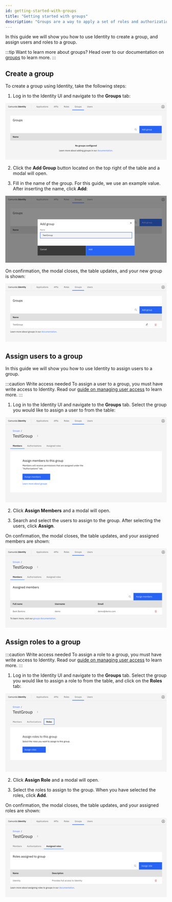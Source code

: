 ```yaml
---
id: getting-started-with-groups
title: "Getting started with groups"
description: "Groups are a way to apply a set of roles and authorizations to users. Use Identity to create a group, and assign users and roles to a group."
---
```


In this guide we will show you how to use Identity to create a group, and assign users and roles to a group.

:::tip Want to learn more about groups?
Head over to our documentation on [groups](/self-managed/concepts/access-control/groups.md) to learn more.
:::

## Create a group

To create a group using Identity, take the following steps:

1. Log in to the Identity UI and navigate to the **Groups** tab:

![create-group-tab](../img/create-group-tab.png)

2. Click the **Add Group** button located on the top right of the table and a modal will open.

3. Fill in the name of the group. For this guide, we use an example value. After inserting the name, click **Add**:

![create-group-modal-2](../img/create-group-modal-2.png)

On confirmation, the modal closes, the table updates, and your new group is shown:

![create-group-refreshed-table](../img/create-group-refreshed-table.png)

## Assign users to a group

In this guide we will show you how to use Identity to assign users to a group.

:::caution Write access needed
To assign a user to a group, you must have write access to Identity.
Read our [guide on managing user access](../managing-user-access.md) to learn more.
:::

1. Log in to the Identity UI and navigate to the **Groups** tab. Select the group you would like to assign a user to from the table:

![assign-user-to-group-tab](../img/assign-user-to-group-tab.png)

2. Click **Assign Members** and a modal will open.

3. Search and select the users to assign to the group. After selecting the users, click **Assign**.

On confirmation, the modal closes, the table updates, and your assigned members are shown:

![assign-user-to-group-refreshed-table](../img/assign-user-to-group-refreshed-table.png)

## Assign roles to a group

:::caution Write access needed
To assign a role to a group, you must have write access to Identity.
Read our [guide on managing user access](../managing-user-access.md) to learn more.
:::

1. Log in to the Identity UI and navigate to the **Groups** tab. Select the group you would like to assign a role to from the table, and click on the **Roles** tab:

![assign-role-to-group-tab](../img/assign-role-to-group-tab.png)

2. Click **Assign Role** and a modal will open.

3. Select the roles to assign to the group. When you have selected the roles, click **Add**.

On confirmation, the modal closes, the table updates, and your assigned roles are shown:

![assign-role-to-group-refreshed-table](../img/assign-role-to-group-refreshed-table.png)
